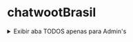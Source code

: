 # chatwootBrasil

<details>
<summary>Exibir aba TODOS apenas para Admin's</summary>

```bash
wget -O /home/chatwoot/chatwoot/.... https://raw.githubusercontent.com/ssteeltm/chatwootBrasil/main/ChatList.vue 
```



</details>
